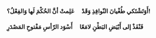 ### أَوَتَشْتَكي طُغْيانَ النّوافِذِ وَقَدْ &nbsp;&nbsp;&nbsp;&nbsp;عَلِمتْ أنَّ الحُكْمَ لَها وَالفِعْلُ؟!

### فَنْفَذْ إلى أَبْيَضِ البَطْنِ لامَعًا &nbsp;&nbsp;&nbsp;&nbsp;أَسْوَد الرّأسِ مَفْتوحِ المَصْدَرِ
